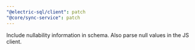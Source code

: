 ```yaml
---
"@electric-sql/client": patch
"@core/sync-service": patch
---
```


Include nullability information in schema. Also parse null values in the JS client.

